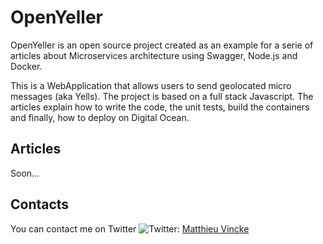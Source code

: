# OpenYeller
OpenYeller is an open source project created as an example for a serie of articles about Microservices architecture using Swagger, Node.js and Docker.

This is a WebApplication that allows users to send geolocated micro messages (aka Yells).
The project is based on a full stack Javascript. The articles explain how to write the code, the unit tests, build the containers and finally, how to deploy on Digital Ocean.

## Articles

Soon...

## Contacts
You can contact me on Twitter ![Twitter](https://dl.dropboxusercontent.com/u/52579856/OpenYeller/Img/TwitterBird-40x40.png): [Matthieu Vincke](https://twitter.com/MatthieuVincke)
